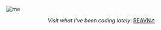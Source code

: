 ![me](https://github.com/user-attachments/assets/c03be268-b082-4045-a1ec-7f17bf31e09a)

<p align="center">
  <i>Visit what I’ve been coding lately:</i>
  <a href="https://polyglotparrot.github.io/jump/" target="_blank" rel="noopener noreferrer">REAVN↗</a>
</p>





















  



